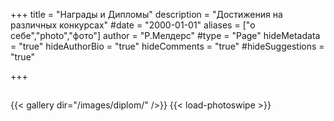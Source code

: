 +++
title = "Награды и Дипломы"
description = "Достижения на различных конкурсах"
#date = "2000-01-01"
aliases = ["о себе","photo","фото"]
author = "Р.Мелдерс"
#type = "Page"
hideMetadata = "true"
hideAuthorBio = "true"
hideComments = "true"
#hideSuggestions = "true"

+++



##


{{< gallery dir="/images/diplom/" />}} 
{{< load-photoswipe >}}
